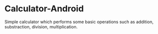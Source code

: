 # Calculator-Android

Simple calculator which performs some basic operations such as addition, substraction, division, multiplication.
